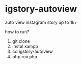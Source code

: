 # igstory-autoview
auto view instagram story up to 1k+

how to run?
1. git clone
2. instal xampp
3. cd igstory-autoview
4. php run.php
